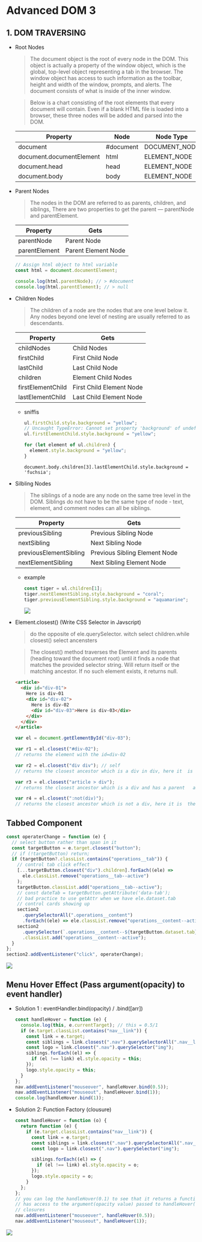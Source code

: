 # Advanced DOM 3

## 1. DOM TRAVERSING

- Root Nodes

  > The document object is the root of every node in the DOM. This object is actually a property of the window object, which is the global, top-level object representing a tab in the browser. The window object has access to such information as the toolbar, height and width of the window, prompts, and alerts. The document consists of what is inside of the inner window.

  > Below is a chart consisting of the root elements that every document will contain. Even if a blank HTML file is loaded into a browser, these three nodes will be added and parsed into the DOM.

  | **Property**             | **Node**  | **Node Type** |
  | ------------------------ | --------- | ------------- |
  | document                 | #document | DOCUMENT_NODE |
  | document.documentElement | html      | ELEMENT_NODE  |
  | document.head            | head      | ELEMENT_NODE  |
  | document.body            | body      | ELEMENT_NODE  |

- Parent Nodes

  > The nodes in the DOM are referred to as parents, children, and siblings, There are two properties to get the parent — parentNode and parentElement.

  | **Property**  | **Gets**            |
  | ------------- | ------------------- |
  | parentNode    | Parent Node         |
  | parentElement | Parent Element Node |

  ```javascript
  // Assign html object to html variable
  const html = document.documentElement;

  console.log(html.parentNode); // > #document
  console.log(html.parentElement); // > null
  ```

- Children Nodes

  > The children of a node are the nodes that are one level below it. Any nodes beyond one level of nesting are usually referred to as descendants.

  | Property          | Gets                     |
  | ----------------- | ------------------------ |
  | childNodes        | Child Nodes              |
  | firstChild        | First Child Node         |
  | lastChild         | Last Child Node          |
  | children          | Element Child Nodes      |
  | firstElementChild | First Child Element Node |
  | lastElementChild  | Last Child Element Node  |

  - sniffis

    ```javascript
    ul.firstChild.style.background = "yellow";
    // Uncaught TypeError: Cannot set property 'background' of undefined
    ul.firstElementChild.style.background = "yellow";
    ```

    ```javascript
    for (let element of ul.children) {
      element.style.background = "yellow";
    }
    ```

    ```javascrip
    document.body.children[3].lastElementChild.style.background = 'fuchsia';
    ```

- Silbling Nodes

  > The siblings of a node are any node on the same tree level in the DOM. Siblings do not have to be the same type of node - text, element, and comment nodes can all be siblings.

  | Property               | Gets                          |
  | ---------------------- | ----------------------------- |
  | previousSibling        | Previous Sibling Node         |
  | nextSibling            | Next Sibling Node             |
  | previousElementSibling | Previous Sibling Element Node |
  | nextElementSibling     | Next Sibling Element Node     |

  - example

    ```javascript
    const tiger = ul.children[1];
    tiger.nextElementSibling.style.background = "coral";
    tiger.previousElementSibling.style.background = "aquamarine";
    ```

    ![](img/dom7.png)

- Element.closest() (Write CSS Selector in Javscript)

  > do the opposite of ele.querySelector. witch select children.while closest() select ancensters

  > The closest() method traverses the Element and its parents (heading toward the document root) until it finds a node that matches the provided selector string. Will return itself or the matching ancestor. If no such element exists, it returns null.

  ```html
  <article>
    <div id="div-01">
      Here is div-01
      <div id="div-02">
        Here is div-02
        <div id="div-03">Here is div-03</div>
      </div>
    </div>
  </article>
  ```

  ```javascript
  var el = document.getElementById("div-03");

  var r1 = el.closest("#div-02");
  // returns the element with the id=div-02

  var r2 = el.closest("div div"); // self
  // returns the closest ancestor which is a div in div, here it  is the div-03 itself

  var r3 = el.closest("article > div");
  // returns the closest ancestor which is a div and has a parent   article, here it is the div-01

  var r4 = el.closest(":not(div)");
  // returns the closest ancestor which is not a div, here it is  the outmost article
  ```

## Tabbed Component

```javascript
const operaterChange = function (e) {
  // select button rather than span in it
  const targetButton = e.target.closest("button");
  // if (!targetButton) return;
  if (targetButton?.classList.contains("operations__tab")) {
    // control tab click effect
    [...targetButton.closest("div").children].forEach((ele) =>
      ele.classList.remove("operations__tab--active")
    );
    targetButton.classList.add("operations__tab--active");
    // const dateTab = targetButton.getAttribute('data-tab');
    // bad practice to use getAttr when we have ele.dataset.tab
    // control cards showing up
    section2
      .querySelectorAll(".operations__content")
      .forEach((ele) => ele.classList.remove("operations__content--active"));
    section2
      .querySelector(`.operations__content--${targetButton.dataset.tab}`)
      .classList.add("operations__content--active");
  }
};
section2.addEventListener("click", operaterChange);
```

![](img/dom8.png)

## Menu Hover Effect (Pass argument(opacity) to event handler)

- Solution 1 : eventHandler.bind(opacity) / .bind([arr])

  ```javascript
  const handleHover = function (e) {
    console.log(this, e.currentTarget); // this = 0.5/1
    if (e.target.classList.contains("nav__link")) {
      const link = e.target;
      const siblings = link.closest(".nav").querySelectorAll(".nav__link");
      const logo = link.closest(".nav").querySelector("img");
      siblings.forEach((el) => {
        if (el !== link) el.style.opacity = this;
      });
      logo.style.opacity = this;
    }
  };
  nav.addEventListener("mouseover", handleHover.bind(0.5));
  nav.addEventListener("mouseout", handleHover.bind(1));
  console.log(handleHover.bind(1));
  ```

- Solution 2: Function Factory (clousure)

  ```javascript
  const handleHover = function (o) {
    return function (e) {
      if (e.target.classList.contains("nav__link")) {
        const link = e.target;
        const siblings = link.closest(".nav").querySelectorAll(".nav__link");
        const logo = link.closest(".nav").querySelector("img");

        siblings.forEach((el) => {
          if (el !== link) el.style.opacity = o;
        });
        logo.style.opacity = o;
      }
    };
  };
  // you can log the handleHover(0.1) to see that it returns a function which
  // has access to the argument(opacity value) passed to handleHover() due to
  // closures
  nav.addEventListener("mouseover", handleHover(0.5));
  nav.addEventListener("mouseout", handleHover(1));
  ```

![](img/dom9.jpg)
